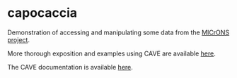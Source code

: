 # capocaccia

Demonstration of accessing and manipulating some data from the [MICrONS project](https://www.microns-explorer.org/).

More thorough exposition and examples using CAVE are available [here](https://tutorial.microns-explorer.org/).

The CAVE documentation is available [here](https://github.com/CAVEconnectome/CAVEclient/).
